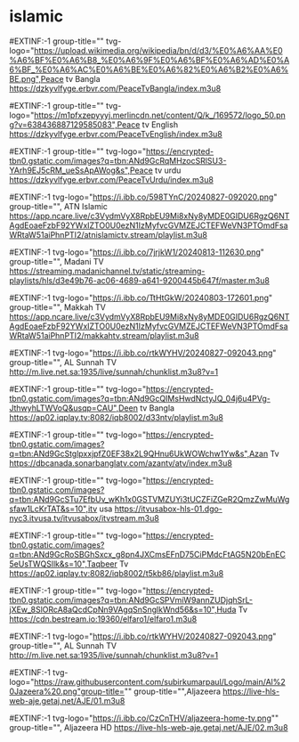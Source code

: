 # islamic

#EXTINF:-1 group-title="" tvg-logo="https://upload.wikimedia.org/wikipedia/bn/d/d3/%E0%A6%AA%E0%A6%BF%E0%A6%B8_%E0%A6%9F%E0%A6%BF%E0%A6%AD%E0%A6%BF_%E0%A6%AC%E0%A6%BE%E0%A6%82%E0%A6%B2%E0%A6%BE.png",Peace tv Bangla https://dzkyvlfyge.erbvr.com/PeaceTvBangla/index.m3u8


#EXTINF:-1 group-title="" tvg-logo="https://m1pfxzepyyyj.merlincdn.net/content/Q/k_/169572/logo_50.png?v=638436887129585083",Peace tv English 
https://dzkyvlfyge.erbvr.com/PeaceTvEnglish/index.m3u8


#EXTINF:-1 group-title="" tvg-logo="https://encrypted-tbn0.gstatic.com/images?q=tbn:ANd9GcRqMHzocSRlSU3-YArh9EJ5cRM_ueSsApAWog&s",Peace tv urdu
https://dzkyvlfyge.erbvr.com/PeaceTvUrdu/index.m3u8


#EXTINF:-1 tvg-logo="https://i.ibb.co/598TYnC/20240827-092020.png" group-title="", ATN Islamic
https://app.ncare.live/c3VydmVyX8RpbEU9Mi8xNy8yMDE0GIDU6RgzQ6NTAgdEoaeFzbF92YWxIZTO0U0ezN1IzMyfvcGVMZEJCTEFWeVN3PTOmdFsaWRtaW51aiPhnPTI2/atnislamictv.stream/playlist.m3u8


#EXTINF:-1 tvg-logo="https://i.ibb.co/7jrjkW1/20240813-112630.png" group-title="", Madani TV
https://streaming.madanichannel.tv/static/streaming-playlists/hls/d3e49b76-ac06-4689-a641-9200445b647f/master.m3u8


#EXTINF:-1 tvg-logo="https://i.ibb.co/TtHtGkW/20240803-172601.png" group-title="", Makkah TV https://app.ncare.live/c3VydmVyX8RpbEU9Mi8xNy8yMDE0GIDU6RgzQ6NTAgdEoaeFzbF92YWxIZTO0U0ezN1IzMyfvcGVMZEJCTEFWeVN3PTOmdFsaWRtaW51aiPhnPTI2/makkahtv.stream/playlist.m3u8


#EXTINF:-1 tvg-logo="https://i.ibb.co/rtkWYHV/20240827-092043.png" group-title="", AL Sunnah TV http://m.live.net.sa:1935/live/sunnah/chunklist.m3u8?v=1

#EXTINF:-1 group-title="" tvg-logo="https://encrypted-tbn0.gstatic.com/images?q=tbn:ANd9GcQIMsHwdNctyJQ_04j6u4PVg-JthwyhLTWVoQ&usqp=CAU",Deen tv Bangla https://ap02.iqplay.tv:8082/iqb8002/d33ntv/playlist.m3u8


#EXTINF:-1 group-title="" tvg-logo="https://encrypted-tbn0.gstatic.com/images?q=tbn:ANd9GcStglpxxjpfZ0EF38x2L9QHnu6UkWOWchw1Yw&s",Azan Tv 
https://dbcanada.sonarbanglatv.com/azantv/atv/index.m3u8


#EXTINF:-1 group-title="" tvg-logo="https://encrypted-tbn0.gstatic.com/images?q=tbn:ANd9GcSTu7EfbUv_wKh1x0GSTVMZUYi3tUCZFiZGeR2QmzZwMuWgsfaw1LcKrTAT&s=10",itv usa
https://itvusabox-hls-01.dgo-nyc3.itvusa.tv/itvusabox/itvstream.m3u8


#EXTINF:-1 group-title="" tvg-logo="https://encrypted-tbn0.gstatic.com/images?q=tbn:ANd9GcRoSBGhSxcx_g8pn4JXCmsEFnD75CiPMdcFtAG5N20bEnEC5eUsTWQSllk&s=10",Taqbeer Tv
https://ap02.iqplay.tv:8082/iqb8002/t5kb86/playlist.m3u8


#EXTINF:-1 group-title="" tvg-logo="https://encrypted-tbn0.gstatic.com/images?q=tbn:ANd9GcSPVmiW9annZUDjqhSrL-jXEw_8SlORcA8aQcdCpNn9VAgqSnSnglkWnd56&s=10",Huda Tv
https://cdn.bestream.io:19360/elfaro1/elfaro1.m3u8


#EXTINF:-1 tvg-logo="https://i.ibb.co/rtkWYHV/20240827-092043.png" group-title="", AL Sunnah TV
http://m.live.net.sa:1935/live/sunnah/chunklist.m3u8?v=1


#EXTINF:-1 tvg-logo="https://raw.githubusercontent.com/subirkumarpaul/Logo/main/Al%20Jazeera%20.png"group-title="" group-title="",Aljazeera
https://live-hls-web-aje.getaj.net/AJE/01.m3u8

#EXTINF:-1 tvg-logo="https://i.ibb.co/CzCnTHV/aljazeera-home-tv.png"" group-title="", Aljazeera HD
https://live-hls-web-aje.getaj.net/AJE/02.m3u8

